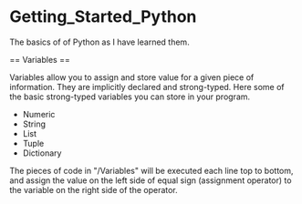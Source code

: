 # Getting_Started_Python
The basics of of Python as I have learned them. 

== Variables ==

Variables allow you to assign and store value for a given piece of information. They are implicitly declared and strong-typed. Here some
of the basic strong-typed variables you can store in your program. 

- Numeric
- String
- List 
- Tuple
- Dictionary

The pieces of code in "/Variables" will be executed each line top to bottom, and assign the value on the left side of equal sign
(assignment operator) to the variable on the right side of the operator.
